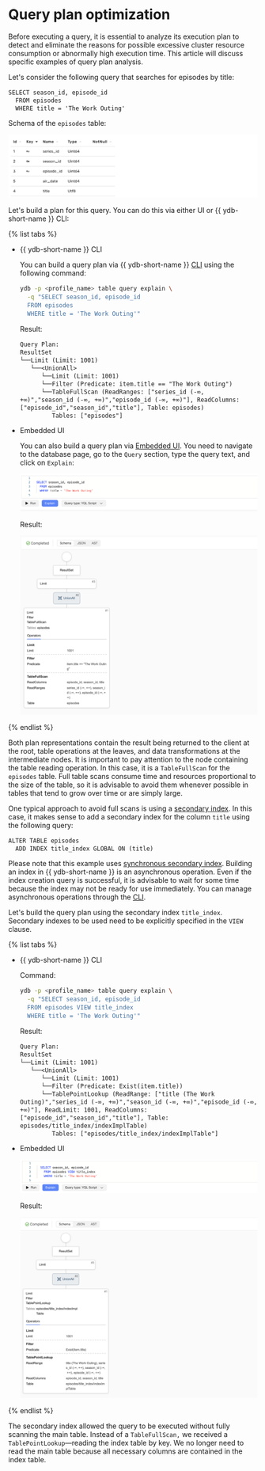 # Query plan optimization

Before executing a query, it is essential to analyze its execution plan to detect and eliminate the reasons for possible excessive cluster resource consumption or abnormally high execution time. This article will discuss specific examples of query plan analysis.

Let's consider the following query that searches for episodes by title:

```yql
SELECT season_id, episode_id
  FROM episodes
  WHERE title = 'The Work Outing'
```

Schema of the `episodes` table:

![episodes](../_assets/episodes_scheme.png)

Let's build a plan for this query. You can do this via either UI or {{ ydb-short-name }} CLI:

{% list tabs %}

- {{ ydb-short-name }} CLI

  You can build a query plan via {{ ydb-short-name }} [CLI](../reference/ydb-cli/_includes/index.md) using the following command:

  ```bash
  ydb -p <profile_name> table query explain \
    -q "SELECT season_id, episode_id
    FROM episodes
    WHERE title = 'The Work Outing'"
  ```

  Result:

  ```text
  Query Plan:
  ResultSet
  └──Limit (Limit: 1001)
     └──<UnionAll>
        └──Limit (Limit: 1001)
        └──Filter (Predicate: item.title == "The Work Outing")
        └──TableFullScan (ReadRanges: ["series_id (-∞, +∞)","season_id (-∞, +∞)","episode_id (-∞, +∞)"], ReadColumns: ["episode_id","season_id","title"], Table: episodes)
           Tables: ["episodes"]
  ```

- Embedded UI

  You can also build a query plan via [Embedded UI](../reference/embedded-ui/ydb-monitoring.md). You need to navigate to the database page, go to the `Query` section, type the query text, and click on `Explain`:

  ![explain_ui](../_assets/explain_ui.png)

  Result:

  ![query_plan_ui](../_assets/query_plan_ui.png)

{% endlist %}

Both plan representations contain the result being returned to the client at the root, table operations at the leaves, and data transformations at the intermediate nodes. It is important to pay attention to the node containing the table reading operation. In this case, it is a `TableFullScan` for the `episodes` table. Full table scans consume time and resources proportional to the size of the table, so it is advisable to avoid them whenever possible in tables that tend to grow over time or are simply large.

One typical approach to avoid full scans is using a [secondary index](secondary-indexes.md). In this case, it makes sense to add a secondary index for the column `title` using the following query:

```yql
ALTER TABLE episodes
  ADD INDEX title_index GLOBAL ON (title)
```

Please note that this example uses [synchronous secondary index](../concepts/_includes/secondary_indexes.md#sync). Building an index in {{ ydb-short-name }} is an asynchronous operation. Even if the index creation query is successful, it is advisable to wait for some time because the index may not be ready for use immediately. You can manage asynchronous operations through the [CLI](../reference/ydb-cli/commands/_includes/secondary_index.md#add).

Let's build the query plan using the secondary index `title_index`. Secondary indexes to be used need to be explicitly specified in the `VIEW` clause.

{% list tabs %}

- {{ ydb-short-name }} CLI

  Command:

  ```bash
  ydb -p <profile_name> table query explain \
    -q "SELECT season_id, episode_id
    FROM episodes VIEW title_index
    WHERE title = 'The Work Outing'"
  ```

  Result:

  ```text
  Query Plan:
  ResultSet
  └──Limit (Limit: 1001)
     └──<UnionAll>
        └──Limit (Limit: 1001)
        └──Filter (Predicate: Exist(item.title))
        └──TablePointLookup (ReadRange: ["title (The Work Outing)","series_id (-∞, +∞)","season_id (-∞, +∞)","episode_id (-∞, +∞)"], ReadLimit: 1001, ReadColumns: ["episode_id","season_id","title"], Table: episodes/title_index/indexImplTable)
           Tables: ["episodes/title_index/indexImplTable"]
  ```

- Embedded UI

  ![explain_ui](../_assets/explain_with_index_ui.png)

  Result:

  ![query_plan_ui](../_assets/query_plan_with_index_ui.png)

{% endlist %}

The secondary index allowed the query to be executed without fully scanning the main table. Instead of a `TableFullScan,` we received a `TablePointLookup`—reading the index table by key. We no longer need to read the main table because all necessary columns are contained in the index table.
